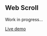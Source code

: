 Web Scroll
----------

Work in progress...

[Live demo](https://rawgit.com/daniel-mf/web-scroll/master/examples/index.html)